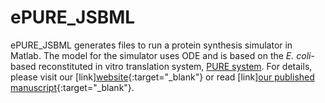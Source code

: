 # ePURE_JSBML
ePURE_JSBML generates files to run a protein synthesis simulator in Matlab. The model for the simulator uses ODE and is based on the *E. coli*-based reconstituted in vitro translation system, [PURE system](http://dx.doi.org/10.1038/90802{target="_blank"}). For details, please visit our [link][website](https://sites.google.com/view/puresimulator){:target="_blank"} or read [link][our published manuscript](http://dx.doi.org/10.1073/pnas.1615351114){:target="_blank"}.
